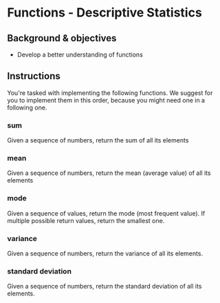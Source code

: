 # Functions - Descriptive Statistics

## Background & objectives
* Develop a better understanding of functions

## Instructions
You're tasked with implementing the following functions. We suggest for you to
implement them in this order, because you might need one in a following one.

### sum
Given a sequence of numbers, return the sum of all its elements

### mean
Given a sequence of numbers, return the mean (average value) of all its elements

### mode
Given a sequence of values, return the mode (most frequent value). If multiple possible return values, return the smallest one.

### variance
Given a sequence of numbers, return the variance of all its elements.

### standard deviation
Given a sequence of numbers, return the standard deviation of all its elements.
